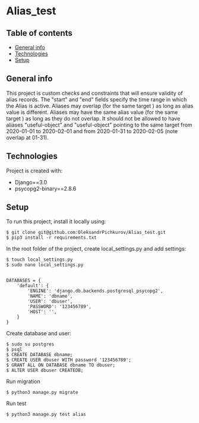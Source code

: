 # Alias_test
## Table of contents
* [General info](#general-info)
* [Technologies](#technologies)
* [Setup](#setup)

## General info
This project is custom checks and constraints that will ensure validity of alias records. 
The "start" and "end" fields specify the time range in which the Alias is active.
Aliases may overlap (for the same target​ ) as long as alias​ value is different.
Aliases may have the same alias​ value (for the same target​ ) as long as they do not overlap.
It should not be allowed to have aliases
"useful-object" and "useful-object" pointing to the same target​ from 2020-01-01​ to 2020-02-01
and from 2020-01-31​ to 2020-02-05​ (note overlap at 01-31​ ).
	
## Technologies
Project is created with:
* Django==3.0
* psycopg2-binary==2.8.6


	
## Setup
To run this project, install it locally using:

```
$ git clone git@github.com:OleksandrPichkurov/Alias_test.git
$ pip3 install -r requirements.txt
```
In the root folder of the project, create local_settings.py and add settings:
```
$ touch local_settings.py
$ sudo nano local_settings.py


DATABASES = {
    'default': {
        'ENGINE': 'django.db.backends.postgresql_psycopg2',
        'NAME': 'dbname',
        'USER': 'dbuser',
        'PASSWORD': '123456789',
        'HOST': '',
    }
}

```
Create database and user:
```
$ sudo su postgres
$ psql
$ CREATE DATABASE dbname;
$ CREATE USER dbuser WITH password '123456789';
$ GRANT ALL ON DATABASE dbname TO dbuser;
$ ALTER USER dbuser CREATEDB;
```
Run migration
```
$ python3 manage.py migrate
```
Run test
```
$ python3 manage.py test alias
```